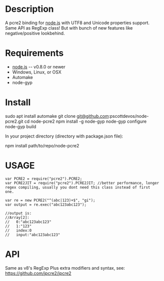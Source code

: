 Description
===========

A pcre2 binding for [node.js](http://nodejs.org/) with UTF8 and Unicode properties support.
Same API as RegExp class! But with bunch of new features like negative/positive lookbehind.


Requirements
============

* [node.js](http://nodejs.org/) -- v0.8.0 or newer
* Windows, Linux, or OSX
* Automake
* node-gyp


Install
=======

  sudo apt install automake
  git clone git@github.com:pscottdevos/node-pcre2.git
  cd node-pcre2
  npm install -g node-gyp
  node-gyp configure
  node-gyp build

  In your project directory (directory with package.json file):

  npm install path/to/repo/node-pcre2

	
USAGE
=====

```
var PCRE2 = require("pcre2").PCRE2;
var PCRE2JIT = require("pcre2").PCRE2JIT; //better performance, longer regex compiling, usually you dont need this class instead of first one.

var re = new PCRE2("^(abc|123)+$", "gi");
var output = re.exec("abc123abc123");

//output is:
//Array[2]:
//   0:"abc123abc123"
//   1:"123"
//   index:0
//   input:"abc123abc123"
```

API
===

Same as v8's RegExp
Plus extra modifiers and syntax, see: https://github.com/jpcre2/jpcre2

